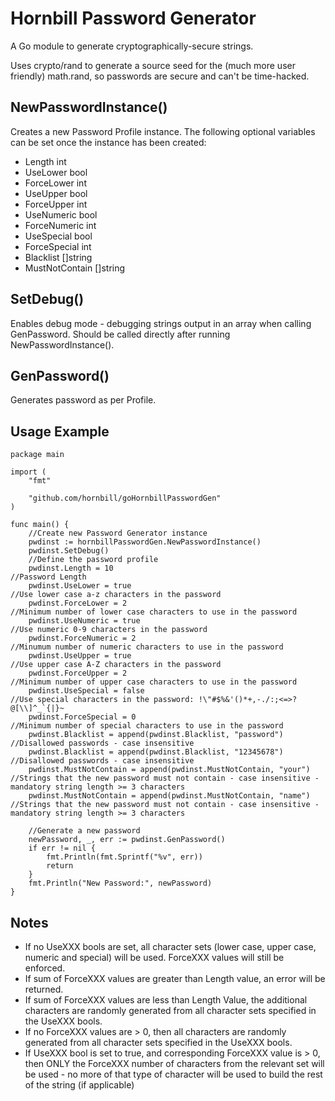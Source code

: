 # Hornbill Password Generator

A Go module to generate cryptographically-secure strings.

Uses crypto/rand to generate a source seed for the (much more user friendly) math.rand, so passwords are secure and can't be time-hacked.

## NewPasswordInstance()

Creates a new Password Profile instance. The following optional variables can be set once the instance has been created:

* Length			int
* UseLower			bool
* ForceLower		int
* UseUpper			bool
* ForceUpper		int
* UseNumeric		bool
* ForceNumeric		int
* UseSpecial		bool
* ForceSpecial		int
* Blacklist			[]string
* MustNotContain	[]string

## SetDebug()

Enables debug mode - debugging strings output in an array when calling GenPassword. Should be called directly after running NewPasswordInstance().

## GenPassword()

Generates password as per Profile.

## Usage Example

```
package main

import (
	"fmt"

	"github.com/hornbill/goHornbillPasswordGen"
)

func main() {
	//Create new Password Generator instance
	pwdinst := hornbillPasswordGen.NewPasswordInstance()
	pwdinst.SetDebug()
	//Define the password profile
	pwdinst.Length = 10                                             //Password Length
	pwdinst.UseLower = true                                         //Use lower case a-z characters in the password
	pwdinst.ForceLower = 2                                          //Minimum number of lower case characters to use in the password
	pwdinst.UseNumeric = true                                       //Use numeric 0-9 characters in the password
	pwdinst.ForceNumeric = 2                                        //Minumum number of numeric characters to use in the password
	pwdinst.UseUpper = true                                         //Use upper case A-Z characters in the password
	pwdinst.ForceUpper = 2                                          //Minimum number of upper case characters to use in the password
	pwdinst.UseSpecial = false                                      //Use special characters in the password: !\"#$%&'()*+,-./:;<=>?@[\\]^_`{|}~
	pwdinst.ForceSpecial = 0                                        //Minimum number of special characters to use in the password
	pwdinst.Blacklist = append(pwdinst.Blacklist, "password")       //Disallowed passwords - case insensitive
	pwdinst.Blacklist = append(pwdinst.Blacklist, "12345678")       //Disallowed passwords - case insensitive
	pwdinst.MustNotContain = append(pwdinst.MustNotContain, "your") //Strings that the new password must not contain - case insensitive - mandatory string length >= 3 characters
	pwdinst.MustNotContain = append(pwdinst.MustNotContain, "name") //Strings that the new password must not contain - case insensitive - mandatory string length >= 3 characters

	//Generate a new password
	newPassword, _, err := pwdinst.GenPassword()
	if err != nil {
		fmt.Println(fmt.Sprintf("%v", err))
		return
	}
	fmt.Println("New Password:", newPassword)
}
```

## Notes

* If no UseXXX bools are set, all character sets (lower case, upper case, numeric and special) will be used. ForceXXX values will still be enforced.
* If sum of ForceXXX values are greater than Length value, an error will be returned.
* If sum of ForceXXX values are less than Length Value, the additional characters are randomly generated from all character sets specified in the UseXXX bools.
* If no ForceXXX values are > 0, then all characters are randomly generated from all character sets specified in the UseXXX bools.
* If UseXXX bool is set to true, and corresponding ForceXXX value is > 0, then ONLY the ForceXXX number of characters from the relevant set will be used - no more of that type of character will be used to build the rest of the string (if applicable)  